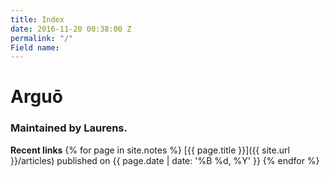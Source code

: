 ```yaml
---
title: Index
date: 2016-11-20 00:38:00 Z
permalink: "/"
Field name: 
---
```


<LINK href="{{site.url}}/css/default.css" rel="stylesheet" type="text/css">

# Arguō

### Maintained by Laurens.

**Recent links**
{% for page in site.notes %}
  [{{ page.title }}]({{ site.url }}/articles) published on {{ page.date | date: '%B %d, %Y' }}
{% endfor %}
